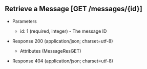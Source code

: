 ## Retrieve a Message [GET /messages/{id}]

+ Parameters

    + id: 1 (required, integer) - The message ID

+ Response 200 (application/json; charset=utf-8)

    + Attributes (MessageResGET)

+ Response 404 (application/json; charset=utf-8)
